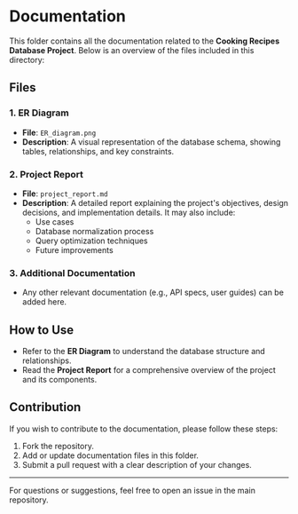 # Documentation

This folder contains all the documentation related to the **Cooking Recipes Database Project**. Below is an overview of the files included in this directory:

## Files

### 1. **ER Diagram**
- **File**: `ER_diagram.png`
- **Description**: A visual representation of the database schema, showing tables, relationships, and key constraints.

### 2. **Project Report**
- **File**: `project_report.md`
- **Description**: A detailed report explaining the project's objectives, design decisions, and implementation details. It may also include:
  - Use cases
  - Database normalization process
  - Query optimization techniques
  - Future improvements

### 3. **Additional Documentation**
- Any other relevant documentation (e.g., API specs, user guides) can be added here.

## How to Use
- Refer to the **ER Diagram** to understand the database structure and relationships.
- Read the **Project Report** for a comprehensive overview of the project and its components.

## Contribution
If you wish to contribute to the documentation, please follow these steps:
1. Fork the repository.
2. Add or update documentation files in this folder.
3. Submit a pull request with a clear description of your changes.

---

For questions or suggestions, feel free to open an issue in the main repository.